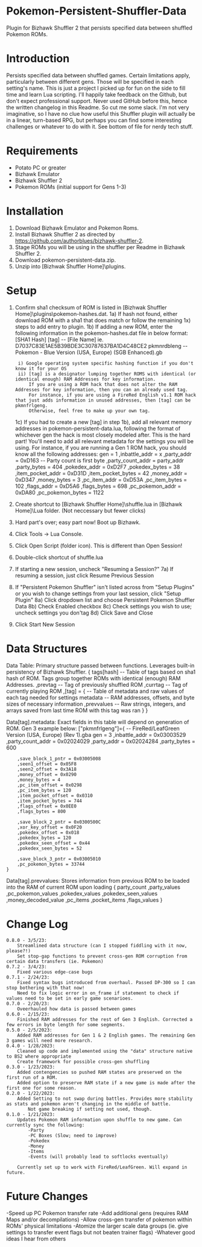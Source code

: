 # Pokemon-Persistent-Shuffler-Data
Plugin for Bizhawk Shuffler 2 that persists specified data between shuffled Pokemon ROMs.

# Introduction
Persists specified data between shuffled games. Certain limitations apply, particularly between different gens. Those will be specified in each setting's name. This is just a project I picked up for fun on the side to fill time and learn Lua scripting. I'll happily take feedback on the Github, but don't expect professional support. Never used GitHub before this, hence the written changelog in this Readme. So cut me some slack. I'm not very imaginative, so I have no clue how useful this Shuffler plugin will actually be in a linear, turn-based RPG, but perhaps you can find some interesting challenges or whatever to do with it. See bottom of file for nerdy tech stuff.

# Requirements
- Potato PC or greater
- Bizhawk Emulator
- Bizhawk Shuffler 2
- Pokemon ROMs (initial support for Gens 1-3)

# Installation
1) Download Bizhawk Emulator and Pokemon Roms.
2) Install Bizhawk Shuffler 2 as directed by https://github.com/authorblues/bizhawk-shuffler-2.
3) Stage ROMs you will be using in the shuffler per Readme in Bizhawk Shuffler 2.
3) Download pokemon-persistent-data.zip.
4) Unzip into [Bizhwak Shuffler Home]\plugins.

# Setup
1) Confirm sha1 checksum of ROM is listed in [Bizhwak Shuffler Home]\plugins\pokemon-hashes.dat.
	1a) If hash not found, either download ROM with a sha1 that does match or follow the remaining 1x) steps to add entry to plugin.
	1b) If adding a new ROM, enter the following information in the pokemon-hashes.dat file in below format:
		[SHA1 Hash] [tag] -- [File Name]
		ie. D7037C83E1AE5B39BDE3C30787637BA1D4C48CE2 pkmnrdbleng -- Pokemon - Blue Version (USA, Europe) (SGB Enhanced).gb
		
		i) Google operating system specific hashing function if you don't know it for your OS
		ii) [tag] is a designator lumping together ROMS with identical (or identical enough) RAM Addresses for key information. 
			If you are using a ROM hack that does not alter the RAM Addresses for key information, then you can an already used tag.
			For instance, if you are using a FireRed English v1.1 ROM hack that just adds information in unused addresses, then [tag] can be pkmnfrlgeng.
			Otherwise, feel free to make up your own tag.
	1c) If you had to create a new [tag] in step 1b), add all relevant memory addresses in pokemon-persistent-data.lua, following the format of whichever gen the hack is most closely modeled after.
		This is the hard part! You'll need to add all relevant metadata for the settings you will be using. For instance, if you are running a Gen 1 ROM hack, you should know all the following addresses:
			gen = 1
			,inbattle_addr = x
			,party_addr = 0xD163 -- Party count is first byte
			,party_count_addr = party_addr
			,party_bytes = 404
			,pokedex_addr = 0xD2F7
			,pokedex_bytes = 38
			,item_pocket_addr = 0xD31D
			,item_pocket_bytes = 42
			,money_addr = 0xD347
			,money_bytes = 3
			,pc_item_addr = 0xD53A
			,pc_item_bytes = 102
			,flags_addr = 0xD5A6
			,flags_bytes = 698
			,pc_pokemon_addr = 0xDA80
			,pc_pokemon_bytes = 1122
2) Create shortcut to [Bizhawk Shuffler Home]\shuffle.lua in [Bizhawk Home]\Lua folder. (Not neccessary but fewer clicks)
3) Hard part's over; easy part now! Boot up Bizhawk.
4) Click Tools -> Lua Console.
5) Click Open Script (folder icon). This is different than Open Session!
6) Double-click shortcut of shuffle.lua
7) If starting a new session, uncheck "Resuming a Session?"
	7a) If resuming a session, just click Resume Previous Session
8) If "Persistent Pokemon Shuffler" isn't listed across from "Setup Plugins" or you wish to change settings from your last session, click "Setup Plugin"
	8a) Click dropdown list and choose Persistent Pokemon Shuffler Data
	8b) Check Enabled checkbox
	8c) Check settings you wish to use; uncheck settings you don'tag
	8d) Click Save and Close
9) Click Start New Session

# Data Structures
Data Table: Primary structure passed between functions. Leverages built-in persistency of Bizhawk Shuffler.
	{
		tags[hash]			-- Table of tags based on sha1 hash of ROM. Tags group together ROMs with identical (enough) RAM Addresses.
		,prevtag			-- Tag of previously shuffled ROM
		,currtag			-- Tag of currently playing ROM
		,[tag] = {			-- Table of metadata and raw values of each tag needed for settings 
			metadata		-- RAM addresses, offsets, and byte sizes of necessary information
			,prevvalues		-- Raw strings, integers, and arrays saved from last time ROM with this tag was ran
		}
	}

Data[tag].metadata: Exact fields in this table will depend on generation of ROM. Gen 3 example below:
	["pkmnfrlgeng"]={ -- FireRed/LeafGreen Version (USA, Europe) (Rev 1).gba
		gen = 3
		,inbattle_addr = 0x03003529
		,party_count_addr = 0x02024029
		,party_addr = 0x02024284
		,party_bytes = 600
		
		,save_block_1_pntr = 0x03005008
		,seen1_offset = 0x05F8
		,seen2_offset = 0x3A18
		,money_offset = 0x0290
		,money_bytes = 4
		,pc_item_offset = 0x0298
		,pc_item_bytes = 120
		,item_pocket_offset = 0x0310
		,item_pocket_bytes = 744
		,flags_offset = 0x0EE0
		,flags_bytes = 800
		
		,save_block_2_pntr = 0x0300500C
		,xor_key_offset = 0x0F20
		,pokedex_offset = 0x018
		,pokedex_bytes = 120
		,pokedex_seen_offset = 0x44
		,pokedex_seen_bytes = 52
		
		,save_block_3_pntr = 0x03005010
		,pc_pokemon_bytes = 33744
	}
	
Data[tag].prevvalues: Stores information from previous ROM to be loaded into the RAM of current ROM upon loading
	{
		party_count
	   ,party_values
	   ,pc_pokemon_values
	   ,pokedex_values
	   ,pokedex_seen_values
	   ,money_decoded_value
	   ,pc_items
	   ,pocket_items
	   ,flags_values
	}
	
# Change Log
	0.8.0 - 3/5/23:
		Streamlined data structure (can I stopped fiddling with it now, please?!)
		Set stop-gap functions to prevent cross-gen ROM corruption from certain data transfers (ie. Pokemon)
	0.7.2 - 3/4/23:
		Fixed various edge-case bugs
	0.7.1 - 2/24/23: 
		Fixed syntax bugs introduced from overhaul. Passed DP-300 so I can stop bothering with that now! 
		Need to fix logic error in on_frame if statement to check if values need to be set in early game scenarioes.
	0.7.0 - 2/20/23:
		Oveerhauled how data is passed between games
	0.6.0 - 2/15/23:
		Finished RAM addresses for the rest of Gen 3 English. Corrected a few errors in byte length for some segments.
	0.5.0 - 2/5/2023:
		Added RAM addresses for Gen 1 & 2 English games. The remaining Gen 3 games will need more research.
	0.4.0 - 1/28/2023:
		Cleaned up code and implemented using the "data" structure native to BS2 where appropriate
		Create framework for possible cross-gen shuffling
	0.3.0 - 1/23/2023:
		Added contengencies so pushed RAM states are preserved on the first run of a ROM.
		Added option to preserve RAM state if a new game is made after the first one for some reason.
	0.2.0 - 1/22/2023:
		Added Setting to not swap during battles. Provides more stability as stats and pokemon aren't changing in the middle of battle.
			Not game breaking if setting not used, though.
	0.1.0 - 1/21/2023: 
		Updates Pokemon RAM information upon shuffle to new game. Can currently sync the following:
			-Party
			-PC Boxes (Slow; need to improve)
			-Pokedex
			-Money
			-Items
			-Events (will probably lead to softlocks eventually)
			
		Currently set up to work with FireRed/LeafGreen. Will expand in future.
		
# Future Changes
-Speed up PC Pokemon transfer rate
-Add additional gens (requires RAM Maps and/or decompilations)
-Allow cross-gen transfer of pokemon within ROMs' physical limitations
-Atomize the larger scale data groups (ie. give settings to transfer event flags but not beaten trainer flags)
-Whatever good ideas I hear from others
